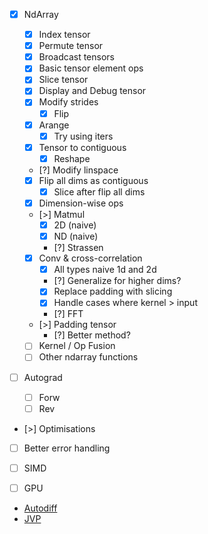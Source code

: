 - [x] NdArray
  - [x] Index tensor
  - [x] Permute tensor
  - [x] Broadcast tensors
  - [x] Basic tensor element ops
  - [x] Slice tensor
  - [x] Display and Debug tensor
  - [x] Modify strides 
    - [x] Flip
  - [x] Arange
    - [x] Try using iters
  - [x] Tensor to contiguous
    - [x] Reshape
  - [?] Modify linspace
  - [x] Flip all dims as contiguous
    - [x] Slice after flip all dims
  - [x] Dimension-wise ops
  - [>] Matmul
    - [x] 2D (naive)
    - [x] ND (naive)
    - [?] Strassen
  - [x] Conv & cross-correlation
    - [x] All types naive 1d and 2d
    - [?] Generalize for higher dims?
    - [x] Replace padding with slicing 
    - [x] Handle cases where kernel > input
    - [?] FFT
  - [>] Padding tensor
    - [?] Better method? 

  - [ ] Kernel / Op Fusion
  - [ ] Other ndarray functions

- [ ] Autograd
    - [ ] Forw
    - [ ] Rev

- [>] Optimisations
- [ ] Better error handling

- [ ] SIMD
- [ ] GPU

- [Autodiff](https://youtu.be/wG_nF1awSSY?si=slOvMRQPDW9ex_hE)
- [JVP](https://youtu.be/caoeihy9kLo?si=BGE7iPIcNaXAjYbZ)
